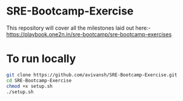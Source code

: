 # SRE-Bootcamp-Exercise
This repository will cover all the milestones laid out here:- https://playbook.one2n.in/sre-bootcamp/sre-bootcamp-exercises


# To run locally

```bash
git clone https://github.com/avivansh/SRE-Bootcamp-Exercise.git
cd SRE-Bootcamp-Exercise
chmod +x setup.sh
./setup.sh
```


